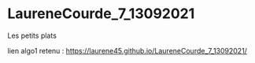 # LaureneCourde_7_13092021

Les petits plats

lien algo1 retenu : https://laurene45.github.io/LaureneCourde_7_13092021/

